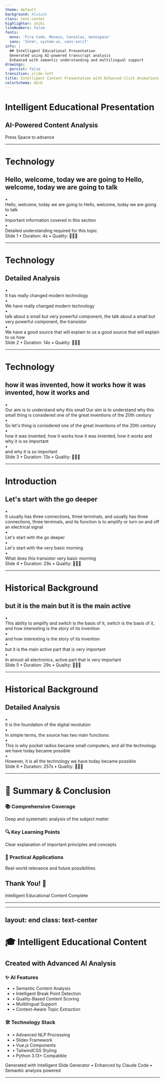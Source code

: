 ```yaml
---
theme: default
background: #1a1a2e
class: text-center
highlighter: shiki
lineNumbers: false
fonts:
  mono: 'Fira Code, Monaco, Consolas, monospace'
  sans: 'Inter, system-ui, sans-serif'
info: |
  ## Intelligent Educational Presentation
  Generated using AI-powered transcript analysis
  Enhanced with semantic understanding and multilingual support
drawings:
  persist: false
transition: slide-left
title: Intelligent Content Presentation with Enhanced Click Animations
colorSchema: dark
---
```


# Intelligent Educational Presentation
## AI-Powered Content Analysis

<div class="pt-12">
  <span @click="$slidev.nav.next" class="px-2 py-1 rounded cursor-pointer" hover="bg-white bg-opacity-10">
    Press Space to advance <carbon:arrow-right class="inline"/>
  </span>
</div>

<div class="abs-br m-6 flex gap-2">
  <a href="https://github.com/milavdabgar/studio" target="_blank" alt="GitHub"
    class="text-xl icon-btn opacity-50 !border-none !hover:text-white">
    <carbon-logo-github />
  </a>
</div>

<!--
Today we explore a fascinating and educational topic through intelligent content analysis.

[click] This presentation is created using advanced AI technology for enhanced learning.

[click] Each slide contains high-quality information with clear explanations.

Let's begin this knowledge journey!
-->

---

# Technology
## Hello, welcome, today we are going to Hello, welcome, today we are going to talk

<div class="text-left mt-8 space-y-6">

<div v-click="1" class="flex items-start space-x-4 p-6 bg-gradient-to-r from-gray-800/40 to-gray-700/40 rounded-xl border border-gray-600/30 hover:border-blue-500/50 transition-all duration-300 transform hover:scale-[1.02]">
  <div class="text-blue-400 text-2xl font-bold flex-shrink-0">•</div>
  <div class="text-white text-lg leading-relaxed font-medium">Hello, welcome, today we are going to Hello, welcome, today we are going to talk</div>
</div>

<div v-click="2" class="flex items-start space-x-4 p-6 bg-gradient-to-r from-gray-800/40 to-gray-700/40 rounded-xl border border-gray-600/30 hover:border-blue-500/50 transition-all duration-300 transform hover:scale-[1.02]">
  <div class="text-blue-400 text-2xl font-bold flex-shrink-0">•</div>
  <div class="text-white text-lg leading-relaxed font-medium">Important information covered in this section</div>
</div>

<div v-click="3" class="flex items-start space-x-4 p-6 bg-gradient-to-r from-gray-800/40 to-gray-700/40 rounded-xl border border-gray-600/30 hover:border-blue-500/50 transition-all duration-300 transform hover:scale-[1.02]">
  <div class="text-blue-400 text-2xl font-bold flex-shrink-0">•</div>
  <div class="text-white text-lg leading-relaxed font-medium">Detailed understanding required for this topic</div>
</div>

</div>

<div v-click="4" class="absolute bottom-8 left-8 text-gray-400">
  <div class="text-sm">Slide 1 • Duration: 4s • Quality: 🌟🌟🌟</div>
</div>

<div v-click="4" class="absolute bottom-8 right-8 text-blue-400">
  <carbon:arrow-right class="text-2xl animate-pulse" />
</div>

<!--
Enhanced Intelligent Slide 1
Quality Score: 0.68
Language: en
Topics: 

In this slide, we explore Hello, welcome, today we are going to... in detail.

[click] Hello, welcome, today we are going to (around 4s)

[click] Hello, welcome, today we are going to talk (around 8s)

[click] Understanding these points gives us complete insight into this topic. (at 8s)
-->

---

# Technology
## Detailed Analysis

<div class="text-left mt-8 space-y-6">

<div v-click="1" class="flex items-start space-x-4 p-6 bg-gradient-to-r from-gray-800/40 to-gray-700/40 rounded-xl border border-gray-600/30 hover:border-blue-500/50 transition-all duration-300 transform hover:scale-[1.02]">
  <div class="text-blue-400 text-2xl font-bold flex-shrink-0">•</div>
  <div class="text-white text-lg leading-relaxed font-medium">It has really changed modern technology</div>
</div>

<div v-click="2" class="flex items-start space-x-4 p-6 bg-gradient-to-r from-gray-800/40 to-gray-700/40 rounded-xl border border-gray-600/30 hover:border-blue-500/50 transition-all duration-300 transform hover:scale-[1.02]">
  <div class="text-blue-400 text-2xl font-bold flex-shrink-0">•</div>
  <div class="text-white text-lg leading-relaxed font-medium">We have really changed modern technology</div>
</div>

<div v-click="3" class="flex items-start space-x-4 p-6 bg-gradient-to-r from-gray-800/40 to-gray-700/40 rounded-xl border border-gray-600/30 hover:border-blue-500/50 transition-all duration-300 transform hover:scale-[1.02]">
  <div class="text-blue-400 text-2xl font-bold flex-shrink-0">•</div>
  <div class="text-white text-lg leading-relaxed font-medium">talk about a small but very powerful component, the talk about a small but very powerful component, the transistor</div>
</div>

<div v-click="4" class="flex items-start space-x-4 p-6 bg-gradient-to-r from-gray-800/40 to-gray-700/40 rounded-xl border border-gray-600/30 hover:border-blue-500/50 transition-all duration-300 transform hover:scale-[1.02]">
  <div class="text-blue-400 text-2xl font-bold flex-shrink-0">•</div>
  <div class="text-white text-lg leading-relaxed font-medium">We have a good source that will explain to us a good source that will explain to us how</div>
</div>

</div>

<div v-click="5" class="absolute bottom-8 left-8 text-gray-400">
  <div class="text-sm">Slide 2 • Duration: 14s • Quality: 🌟🌟🌟</div>
</div>

<div v-click="5" class="absolute bottom-8 right-8 text-blue-400">
  <carbon:arrow-right class="text-2xl animate-pulse" />
</div>

<!--
Enhanced Intelligent Slide 2
Quality Score: 0.72
Language: en
Topics: technology, technology

In this slide, we explore talk about a small but very powerful component, the... in detail.

[click] talk about a small but very powerful component, the talk about a small but very powerful component, the transistor (around 12s)

[click] transistor. It has transistor. It has really (around 15s)

[click] really changed modern technology (around 18s)

[click] a good source that will explain to us a good source that will explain to us how (around 21s)

[click] Understanding these points gives us complete insight into this topic. (at 21s)
-->

---

# Technology
## how it was invented, how it works how it was invented, how it works and

<div class="text-left mt-8 space-y-6">

<div v-click="1" class="flex items-start space-x-4 p-6 bg-gradient-to-r from-gray-800/40 to-gray-700/40 rounded-xl border border-gray-600/30 hover:border-blue-500/50 transition-all duration-300 transform hover:scale-[1.02]">
  <div class="text-blue-400 text-2xl font-bold flex-shrink-0">•</div>
  <div class="text-white text-lg leading-relaxed font-medium">Our aim is to understand why this small Our aim is to understand why this small thing is considered one of the great inventions of the 20th century</div>
</div>

<div v-click="2" class="flex items-start space-x-4 p-6 bg-gradient-to-r from-gray-800/40 to-gray-700/40 rounded-xl border border-gray-600/30 hover:border-blue-500/50 transition-all duration-300 transform hover:scale-[1.02]">
  <div class="text-blue-400 text-2xl font-bold flex-shrink-0">•</div>
  <div class="text-white text-lg leading-relaxed font-medium">So let's thing is considered one of the great inventions of the 20th century</div>
</div>

<div v-click="3" class="flex items-start space-x-4 p-6 bg-gradient-to-r from-gray-800/40 to-gray-700/40 rounded-xl border border-gray-600/30 hover:border-blue-500/50 transition-all duration-300 transform hover:scale-[1.02]">
  <div class="text-blue-400 text-2xl font-bold flex-shrink-0">•</div>
  <div class="text-white text-lg leading-relaxed font-medium">how it was invented, how it works how it was invented, how it works and why it is so important</div>
</div>

<div v-click="4" class="flex items-start space-x-4 p-6 bg-gradient-to-r from-gray-800/40 to-gray-700/40 rounded-xl border border-gray-600/30 hover:border-blue-500/50 transition-all duration-300 transform hover:scale-[1.02]">
  <div class="text-blue-400 text-2xl font-bold flex-shrink-0">•</div>
  <div class="text-white text-lg leading-relaxed font-medium">and why it is so important</div>
</div>

</div>

<div v-click="5" class="absolute bottom-8 left-8 text-gray-400">
  <div class="text-sm">Slide 3 • Duration: 13s • Quality: 🌟🌟🌟</div>
</div>

<div v-click="5" class="absolute bottom-8 right-8 text-blue-400">
  <carbon:arrow-right class="text-2xl animate-pulse" />
</div>

<!--
Enhanced Intelligent Slide 3
Quality Score: 0.68
Language: en
Topics: invention, invention

In this slide, we explore how it was invented, how it works... in detail.

[click] how it was invented, how it works how it was invented, how it works and (around 25s)

[click] and why it is so important (around 28s)

[click] Our aim is to understand why this small Our aim is to understand why this small thing (around 31s)

[click] thing is considered one of the great inventions of the 20th century (around 35s)

[click] Understanding these points gives us complete insight into this topic. (at 35s)
-->

---

# Introduction
## Let's start with the go deeper

<div class="text-left mt-8 space-y-6">

<div v-click="1" class="flex items-start space-x-4 p-6 bg-gradient-to-r from-gray-800/40 to-gray-700/40 rounded-xl border border-gray-600/30 hover:border-blue-500/50 transition-all duration-300 transform hover:scale-[1.02]">
  <div class="text-blue-400 text-2xl font-bold flex-shrink-0">•</div>
  <div class="text-white text-lg leading-relaxed font-medium">It usually has three connections, three terminals, and usually has three connections, three terminals, and its function is to amplify or turn on and off an electrical signal</div>
</div>

<div v-click="2" class="flex items-start space-x-4 p-6 bg-gradient-to-r from-gray-800/40 to-gray-700/40 rounded-xl border border-gray-600/30 hover:border-blue-500/50 transition-all duration-300 transform hover:scale-[1.02]">
  <div class="text-blue-400 text-2xl font-bold flex-shrink-0">•</div>
  <div class="text-white text-lg leading-relaxed font-medium">Let's start with the go deeper</div>
</div>

<div v-click="3" class="flex items-start space-x-4 p-6 bg-gradient-to-r from-gray-800/40 to-gray-700/40 rounded-xl border border-gray-600/30 hover:border-blue-500/50 transition-all duration-300 transform hover:scale-[1.02]">
  <div class="text-blue-400 text-2xl font-bold flex-shrink-0">•</div>
  <div class="text-white text-lg leading-relaxed font-medium">Let's start with the very basic morning</div>
</div>

<div v-click="4" class="flex items-start space-x-4 p-6 bg-gradient-to-r from-gray-800/40 to-gray-700/40 rounded-xl border border-gray-600/30 hover:border-blue-500/50 transition-all duration-300 transform hover:scale-[1.02]">
  <div class="text-blue-400 text-2xl font-bold flex-shrink-0">•</div>
  <div class="text-white text-lg leading-relaxed font-medium">What does this transistor very basic morning</div>
</div>

</div>

<div v-click="5" class="absolute bottom-8 left-8 text-gray-400">
  <div class="text-sm">Slide 4 • Duration: 29s • Quality: 🌟🌟🌟</div>
</div>

<div v-click="5" class="absolute bottom-8 right-8 text-blue-400">
  <carbon:arrow-right class="text-2xl animate-pulse" />
</div>

<!--
Enhanced Intelligent Slide 4
Quality Score: 0.70
Language: en
Topics: function, invention

In this slide, we explore go deeper. Let's start with the... in detail.

[click] Let's start with the go deeper (around 39s)

[click] What does this transistor mean (around 46s)

[click] It usually has three connections, three terminals, and usually has three connections, three terminals, and its function is to amplify or turn on and off an electrical signal (around 53s)

[click] Like a switch, Like a switch, yes, yes, it can be called a small gate for electricity, yes, it can be called a small gate for electricity, but (around 60s)

[click] Understanding these points gives us complete insight into this topic. (at 60s)
-->

---

# Historical Background
## but it is the main but it is the main active

<div class="text-left mt-8 space-y-6">

<div v-click="1" class="flex items-start space-x-4 p-6 bg-gradient-to-r from-gray-800/40 to-gray-700/40 rounded-xl border border-gray-600/30 hover:border-blue-500/50 transition-all duration-300 transform hover:scale-[1.02]">
  <div class="text-blue-400 text-2xl font-bold flex-shrink-0">•</div>
  <div class="text-white text-lg leading-relaxed font-medium">This ability to amplify and switch is the basis of it, switch is the basis of it, and how interesting is the story of its invention</div>
</div>

<div v-click="2" class="flex items-start space-x-4 p-6 bg-gradient-to-r from-gray-800/40 to-gray-700/40 rounded-xl border border-gray-600/30 hover:border-blue-500/50 transition-all duration-300 transform hover:scale-[1.02]">
  <div class="text-blue-400 text-2xl font-bold flex-shrink-0">•</div>
  <div class="text-white text-lg leading-relaxed font-medium">and how interesting is the story of its invention</div>
</div>

<div v-click="3" class="flex items-start space-x-4 p-6 bg-gradient-to-r from-gray-800/40 to-gray-700/40 rounded-xl border border-gray-600/30 hover:border-blue-500/50 transition-all duration-300 transform hover:scale-[1.02]">
  <div class="text-blue-400 text-2xl font-bold flex-shrink-0">•</div>
  <div class="text-white text-lg leading-relaxed font-medium">but it is the main active part that is very important</div>
</div>

<div v-click="4" class="flex items-start space-x-4 p-6 bg-gradient-to-r from-gray-800/40 to-gray-700/40 rounded-xl border border-gray-600/30 hover:border-blue-500/50 transition-all duration-300 transform hover:scale-[1.02]">
  <div class="text-blue-400 text-2xl font-bold flex-shrink-0">•</div>
  <div class="text-white text-lg leading-relaxed font-medium">In almost all electronics, active part that is very important</div>
</div>

</div>

<div v-click="5" class="absolute bottom-8 left-8 text-gray-400">
  <div class="text-sm">Slide 5 • Duration: 29s • Quality: 🌟🌟🌟</div>
</div>

<div v-click="5" class="absolute bottom-8 right-8 text-blue-400">
  <carbon:arrow-right class="text-2xl animate-pulse" />
</div>

<!--
Enhanced Intelligent Slide 5
Quality Score: 0.72
Language: en
Topics: invention, invention

In this slide, we explore but it is the main... in detail.

[click] but it is the main but it is the main active part that is very important (around 67s)

[click] a small input signal a small input signal can control a much larger output signal (around 74s)

[click] This ability to amplify and switch is the basis of it, switch is the basis of it, and how interesting is the story of its invention (around 83s)

[click] and how interesting is the story of its invention (around 90s)

[click] Understanding these points gives us complete insight into this topic. (at 90s)
-->

---

# Historical Background
## Detailed Analysis

<div class="text-left mt-8 space-y-6">

<div v-click="1" class="flex items-start space-x-4 p-6 bg-gradient-to-r from-gray-800/40 to-gray-700/40 rounded-xl border border-gray-600/30 hover:border-blue-500/50 transition-all duration-300 transform hover:scale-[1.02]">
  <div class="text-blue-400 text-2xl font-bold flex-shrink-0">•</div>
  <div class="text-white text-lg leading-relaxed font-medium">It is the foundation of the digital revolution</div>
</div>

<div v-click="2" class="flex items-start space-x-4 p-6 bg-gradient-to-r from-gray-800/40 to-gray-700/40 rounded-xl border border-gray-600/30 hover:border-blue-500/50 transition-all duration-300 transform hover:scale-[1.02]">
  <div class="text-blue-400 text-2xl font-bold flex-shrink-0">•</div>
  <div class="text-white text-lg leading-relaxed font-medium">In simple terms, the source has two main functions:</div>
</div>

<div v-click="3" class="flex items-start space-x-4 p-6 bg-gradient-to-r from-gray-800/40 to-gray-700/40 rounded-xl border border-gray-600/30 hover:border-blue-500/50 transition-all duration-300 transform hover:scale-[1.02]">
  <div class="text-blue-400 text-2xl font-bold flex-shrink-0">•</div>
  <div class="text-white text-lg leading-relaxed font-medium">This is why pocket radios became small computers, and all the technology we have today became possible</div>
</div>

<div v-click="4" class="flex items-start space-x-4 p-6 bg-gradient-to-r from-gray-800/40 to-gray-700/40 rounded-xl border border-gray-600/30 hover:border-blue-500/50 transition-all duration-300 transform hover:scale-[1.02]">
  <div class="text-blue-400 text-2xl font-bold flex-shrink-0">•</div>
  <div class="text-white text-lg leading-relaxed font-medium">However, it is all the technology we have today became possible</div>
</div>

</div>

<div v-click="5" class="absolute bottom-8 left-8 text-gray-400">
  <div class="text-sm">Slide 6 • Duration: 257s • Quality: 🌟🌟🌟</div>
</div>

<div v-click="5" class="absolute bottom-8 right-8 text-blue-400">
  <carbon:arrow-right class="text-2xl animate-pulse" />
</div>

<!--
Enhanced Intelligent Slide 6
Quality Score: 0.68
Language: en
Topics: research, research

In this slide, we explore that those people were actually trying to make a field effect... in detail.

[click] that those people were actually trying to make a field effect that those people were actually trying to make a field effect transistor i (around 116s)

[click] It is the foundation of the digital revolution (around 182s)

[click] In simple terms, the source has two main functions: (around 253s)

[click] This is why pocket radios became small computers, and small computers, and all the technology we have today became possible (around 322s)

[click] Understanding these points gives us complete insight into this topic. (at 322s)
-->

---

# 🎯 Summary & Conclusion

<div class="grid grid-cols-1 gap-8 mt-12">

<div v-click="1" class="p-8 bg-gradient-to-br from-blue-900/50 to-purple-900/50 rounded-2xl border border-blue-500/40 shadow-2xl">
  <h3 class="text-2xl font-bold text-blue-300 mb-4">📚 Comprehensive Coverage</h3>
  <p class="text-gray-200 text-lg">Deep and systematic analysis of the subject matter</p>
</div>

<div v-click="2" class="p-8 bg-gradient-to-br from-green-900/50 to-teal-900/50 rounded-2xl border border-green-500/40 shadow-2xl">
  <h3 class="text-2xl font-bold text-green-300 mb-4">🔍 Key Learning Points</h3>
  <p class="text-gray-200 text-lg">Clear explanation of important principles and concepts</p>
</div>

<div v-click="3" class="p-8 bg-gradient-to-br from-purple-900/50 to-pink-900/50 rounded-2xl border border-purple-500/40 shadow-2xl">
  <h3 class="text-2xl font-bold text-purple-300 mb-4">🚀 Practical Applications</h3>
  <p class="text-gray-200 text-lg">Real-world relevance and future possibilities</p>
</div>

</div>

<div v-click="4" class="mt-16 text-center">
  <h2 class="text-4xl font-bold text-yellow-400 mb-4">Thank You! 🎉</h2>
  <p class="text-xl text-gray-300">Intelligent Educational Content Complete</p>
</div>

<!--
Let's create an intelligent summary of what we learned today.

[click] We understood all important aspects of this topic through AI-powered content analysis.

[click] Key principles and concepts were presented with clarity and quality.

[click] Practical applications and future directions were comprehensively covered.

[click] Thank you for participating in this intelligent learning experience! This knowledge will be valuable for your future development.
-->

---
---
layout: end
class: text-center
---

# 🎓 Intelligent Educational Content

## Created with Advanced AI Analysis

<div class="grid grid-cols-2 gap-8 mt-12">

<div class="text-left">
  <h3 class="text-xl font-bold text-blue-400 mb-4">✨ AI Features</h3>
  <ul class="text-gray-300 space-y-2">
    <li>• Semantic Content Analysis</li>
    <li>• Intelligent Break Point Detection</li>  
    <li>• Quality-Based Content Scoring</li>
    <li>• Multilingual Support</li>
    <li>• Context-Aware Topic Extraction</li>
  </ul>
</div>

<div class="text-left">
  <h3 class="text-xl font-bold text-green-400 mb-4">🛠️ Technology Stack</h3>
  <ul class="text-gray-300 space-y-2">
    <li>• Advanced NLP Processing</li>
    <li>• Slidev Framework</li>
    <li>• Vue.js Components</li>
    <li>• TailwindCSS Styling</li>
    <li>• Python 3.13+ Compatible</li>
  </ul>
</div>

</div>

<div class="mt-12 text-gray-400">
Generated with Intelligent Slide Generator • Enhanced by Claude Code • Semantic analysis powered
</div>

---
